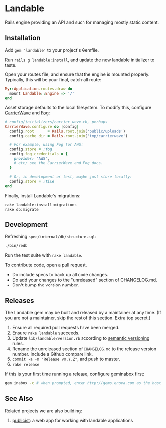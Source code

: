 # Landable

Rails engine providing an API and such for managing mostly static content.


## Installation

Add `gem 'landable'` to your project's Gemfile.

Run `rails g landable:install`, and update the new landable initializer to taste.

Open your routes file, and ensure that the engine is mounted properly. Typically, this will be your final, catch-all route:

```ruby
My::Application.routes.draw do
  mount Landable::Engine => '/'
end
```

Asset storage defaults to the local filesystem. To modify this, configure [CarrierWave][carrierwave] and [Fog][fog]:

```ruby
# config/initializers/carrier_wave.rb, perhaps
CarrierWave.configure do |config|
  config.root      = Rails.root.join('public/uploads')
  config.cache_dir = Rails.root.join('tmp/carrierwave')

  # For example, using Fog for AWS:
  config.store = :fog
  config.fog_credentials = {
    provider: 'AWS',
    # etc; see the CarrierWave and Fog docs.
  }

  # Or, in development or test, maybe just store locally:
  config.store = :file
end
```

Finally, install Landable's migrations:

```sh
rake landable:install:migrations
rake db:migrate
```


## Development

Refreshing `spec/internal/db/structure.sql`:

```sh
./bin/redb
```

Run the test suite with `rake landable`.

To contribute code, open a pull request.

* Do include specs to back up all code changes.
* Do add your changes to the "unreleased" section of CHANGELOG.md.
* Don't bump the version number.


## Releases

The Landable gem may be built and released by a maintainer at any time. (If you are not a maintainer, skip the rest of this section. Extra top secret.)

1. Ensure all required pull requests have been merged.
4. Ensure `rake landable` succeeds.
2. Update `lib/landable/version.rb` according to [semantic versioning](http://semver.org/) rules.
3. Rename the unreleased section of `CHANGELOG.md` to the release version number. Include a Github compare link.
4. `commit -a -m "Release vX.Y.Z"`, and push to master.
5. `rake release`

If this is your first time running a release, configure geminabox first:

```sh
gem inabox -c # when prompted, enter http://gems.enova.com as the host
```

## See Also

Related projects we are also building:

1. [publicist](http://git.cashnetusa.com/trogdor/publicist): a web app for working with landable applications

[carrierwave]: https://github.com/carrierwaveuploader/carrierwave
[fog]: https://github.com/fog/fog

